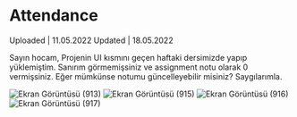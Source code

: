 # Attendance
Uploaded | 11.05.2022
Updated | 18.05.2022

Sayın hocam, Projenin UI kısmını geçen haftaki dersimizde yapıp yüklemiştim. Sanırım görmemişsiniz ve assignment notu olarak 0 vermişsiniz. Eğer mümkünse notumu güncelleyebilir misiniz? Saygılarımla.  

![Ekran Görüntüsü (913)](https://user-images.githubusercontent.com/100772202/168996408-5bf80fbc-a1d1-43e4-9215-18f460a31671.png)
![Ekran Görüntüsü (915)](https://user-images.githubusercontent.com/100772202/168996371-96febdf8-ab31-4c62-af5a-bfaad6535fa7.png)
![Ekran Görüntüsü (916)](https://user-images.githubusercontent.com/100772202/168996435-9f88451d-4f01-4948-80a0-c7e8486bc339.png)
![Ekran Görüntüsü (917)](https://user-images.githubusercontent.com/100772202/168996456-fda85383-61f0-4563-b90a-86e857e95473.png)

